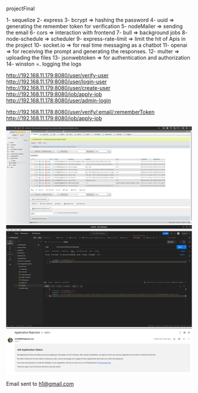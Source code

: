 <!-- Database name -->
projectFinal

<!-- npm modules -->
1- sequelize
2- express
3- bcrypt => hashing the password
4- uuid => generating the remember token for verification
5- nodeMailer => sending the email
6- cors => interaction with frontend 
7- bull => background jobs
8- node-schedule => scheduler
9- express-rate-limit => limit the hit of Apis in the project
10- socket.io => for real time messaging as a chatbot
11- openai => for receiving the prompt and generating the responses.
12- multer => uploading the files
13- jsonwebtoken => for authentication and authorization
14- winston =. logging the logs

http://192.168.11.179:8080/user/verify-user
http://192.168.11.179:8080/user/login-user
http://192.168.11.179:8080/user/create-user
http://192.168.11.179:8080/job/apply-job
http://192.168.11.178:8080/user/admin-login

http://192.168.11.178:8080/user/verify/:email/:rememberToken
http://192.168.11.179:8080/job/apply-job

![Alt text](chatMessage.png)
![Alt text](postMan.png)
![Alt text](rejectionImage.png)


Email sent to h1@gmail.com